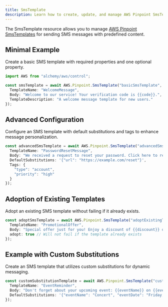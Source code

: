 ```yaml
---
title: SmsTemplate
description: Learn how to create, update, and manage AWS Pinpoint SmsTemplates using Alchemy Cloud Control.
---
```


The SmsTemplate resource allows you to manage [AWS Pinpoint SmsTemplates](https://docs.aws.amazon.com/pinpoint/latest/userguide/) for sending SMS messages with predefined content.

## Minimal Example

Create a basic SMS template with required properties and one optional property.

```ts
import AWS from "alchemy/aws/control";

const smsTemplate = await AWS.Pinpoint.SmsTemplate("basicSmsTemplate", {
  TemplateName: "WelcomeMessage",
  Body: "Welcome to our service! Your verification code is {{code}}.",
  TemplateDescription: "A welcome message template for new users."
});
```

## Advanced Configuration

Configure an SMS template with default substitutions and tags to enhance message personalization.

```ts
const advancedSmsTemplate = await AWS.Pinpoint.SmsTemplate("advancedSmsTemplate", {
  TemplateName: "PasswordResetMessage",
  Body: "We received a request to reset your password. Click here to reset: {{url}}",
  DefaultSubstitutions: '{"url": "https://example.com/reset"}',
  Tags: {
    "type": "account",
    "priority": "high"
  }
});
```

## Adoption of Existing Templates

Adopt an existing SMS template without failing if it already exists.

```ts
const adoptSmsTemplate = await AWS.Pinpoint.SmsTemplate("adoptExistingTemplate", {
  TemplateName: "PromotionalOffer",
  Body: "Special offer just for you! Enjoy a discount of {{discount}} on your next purchase.",
  adopt: true // Will not fail if the template already exists
});
```

## Example with Custom Substitutions

Create an SMS template that utilizes custom substitutions for dynamic messaging.

```ts
const customSubstitutionTemplate = await AWS.Pinpoint.SmsTemplate("customSubstitutionTemplate", {
  TemplateName: "EventReminder",
  Body: "Don't forget about your upcoming event: {{eventName}} on {{eventDate}}!",
  DefaultSubstitutions: '{"eventName": "Concert", "eventDate": "Friday, 7 PM"}'
});
```